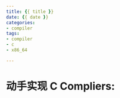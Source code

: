 ```yaml
---
title: {{ title }}
date: {{ date }}
categories:
- compiler
tags:
- compiler
- c
- x86_64

---
```




# 动手实现 C Compliers: 

